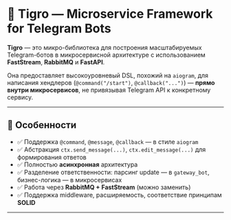 # 🐯 Tigro — Microservice Framework for Telegram Bots

**Tigro** — это микро-библиотека для построения масштабируемых Telegram-ботов в микросервисной архитектуре с использованием **FastStream**, **RabbitMQ** и **FastAPI**.

Она предоставляет высокоуровневый DSL, похожий на `aiogram`, для написания хендлеров (`@command("/start")`, `@callback("...")`) — **прямо внутри микросервисов**, не привязывая Telegram API к конкретному сервису.

---

## 🔧 Особенности

- ✅ Поддержка `@command`, `@message`, `@callback` — в стиле `aiogram`
- ✅ Абстракция `ctx.send_message(...)`, `ctx.edit_message(...)` для формирования ответов
- ✅ Полностью **асинхронная** архитектура
- ✅ Разделение ответственности: парсинг update — в `gateway_bot`, бизнес-логика — в микросервисах
- ✅ Работа через **RabbitMQ + FastStream** (можно заменить)
- ✅ Поддержка middleware, расширяемость, соответствие принципам **SOLID**

---